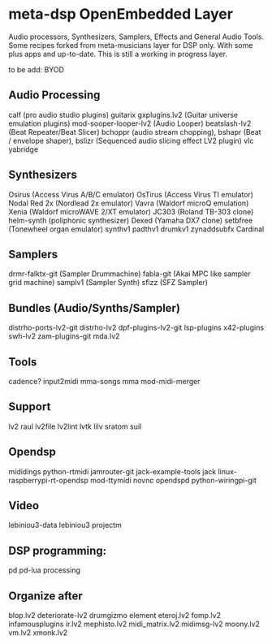 # meta-dsp OpenEmbedded Layer

Audio processors, Synthesizers, Samplers, Effects and General Audio Tools.
Some recipes forked from meta-musicians layer for DSP only. With some plus apps and up-to-date.
This is still a working in progress layer.

to be add: BYOD

## Audio Processing
calf (pro audio studio plugins)
guitarix gxplugins.lv2 (Guitar universe emulation plugins)
mod-sooper-looper-lv2 (Audio Looper)
beatslash-lv2 (Beat Repeater/Beat Slicer)
bchoppr (audio stream chopping), bshapr (Beat / envelope shaper), bslizr (Sequenced audio slicing effect LV2 plugin)
vlc
yabridge

## Synthesizers
Osirus (Access Virus A/B/C emulator)
OsTirus (Access Virus TI emulator)
Nodal Red 2x (Nordlead 2x emulator)
Vavra (Waldorf microQ emulation)
Xenia (Waldorf microWAVE 2/XT emulator)
JC303 (Roland TB-303 clone)
helm-synth (poliphonic synthesizer)
Dexed (Yamaha DX7 clone)
setbfree (Tonewheel organ emulator)
synthv1 padthv1 drumkv1
zynaddsubfx
Cardinal

## Samplers
drmr-falktx-git (Sampler Drummachine)
fabla-git (Akai MPC like sampler grid machine)
samplv1 (Sampler Synth)
sfizz (SFZ Sampler)

## Bundles (Audio/Synths/Sampler)
distrho-ports-lv2-git
distrho-lv2
dpf-plugins-lv2-git
lsp-plugins
x42-plugins
swh-lv2
zam-plugins-git
mda.lv2

## Tools
cadence?
input2midi
mma-songs
mma
mod-midi-merger

## Support
lv2
raul
lv2file
lv2lint
lvtk
lilv
sratom
suil

## Opendsp
mididings python-rtmidi
jamrouter-git
jack-example-tools
jack
linux-raspberrypi-rt-opendsp
mod-ttymidi
novnc
opendspd
python-wiringpi-git

## Video
lebiniou3-data
lebiniou3
projectm

## DSP programming:
pd pd-lua
processing

## Organize after
blop.lv2
deteriorate-lv2
drumgizmo
element
eteroj.lv2
fomp.lv2
infamousplugins
ir.lv2
mephisto.lv2
midi_matrix.lv2
midimsg-lv2
moony.lv2
vm.lv2
xmonk.lv2
